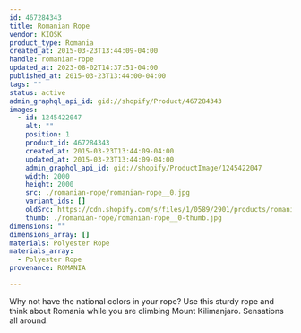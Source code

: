 ```yaml
---
id: 467284343
title: Romanian Rope
vendor: KIOSK
product_type: Romania
created_at: 2015-03-23T13:44:09-04:00
handle: romanian-rope
updated_at: 2023-08-02T14:37:51-04:00
published_at: 2015-03-23T13:44:00-04:00
tags: ""
status: active
admin_graphql_api_id: gid://shopify/Product/467284343
images:
  - id: 1245422047
    alt: ""
    position: 1
    product_id: 467284343
    created_at: 2015-03-23T13:44:09-04:00
    updated_at: 2015-03-23T13:44:09-04:00
    admin_graphql_api_id: gid://shopify/ProductImage/1245422047
    width: 2000
    height: 2000
    src: ./romanian-rope/romanian-rope__0.jpg
    variant_ids: []
    oldSrc: https://cdn.shopify.com/s/files/1/0589/2901/products/romanian_rope.jpeg?v=1427132649
    thumb: ./romanian-rope/romanian-rope__0-thumb.jpg
dimensions: ""
dimensions_array: []
materials: Polyester Rope
materials_array:
  - Polyester Rope
provenance: ROMANIA

---
```


Why not have the national colors in your rope? Use this sturdy rope and think about Romania while you are climbing Mount Kilimanjaro. Sensations all around.